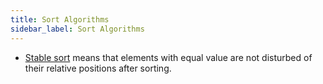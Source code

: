 ```yaml
---
title: Sort Algorithms
sidebar_label: Sort Algorithms
---
```


- <u>Stable sort</u> means that elements with equal value are not disturbed of their relative positions after sorting.